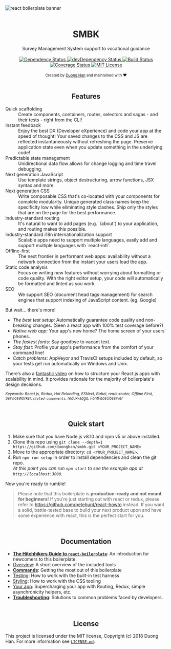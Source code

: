 <img src="https://i.imgur.com/QgcQ77z.jpg" alt="react boilerplate banner" align="center" />

<br />
<br />

<div align="center"><h1><strong>SMBK</strong></h1></div>
<div align="center">Survey Management System support to vocational guidance</div>

<br />

<div align="center">
  <!-- Dependency Status -->
  <a href="https://david-dm.org/duonghan/smbk">
    <img src="https://david-dm.org/duonghan/smbk.svg" alt="Dependency Status" />
  </a>
  <!-- devDependency Status -->
  <a href="https://david-dm.org/duonghan/smbk#info=devDependencies">
    <img src="https://david-dm.org/duonghan/smbk/dev-status.svg" alt="devDependency Status" />
  </a>
  <!-- Build Status -->
  <a href="https://travis-ci.org/duonghan/smbk">
    <img src="https://travis-ci.com/duonghan/smbk.svg?token=LdT6JAmsLrFQqUWPg2jc&branch=master" alt="Build Status" />
  </a>
  <!-- Test Coverage -->
<a href='https://coveralls.io/github/duonghan/smbk?branch=master'>
  <img src='https://coveralls.io/repos/github/duonghan/smbk/badge.svg?branch=master' alt='Coverage Status' />
</a>
  <!-- Github License -->
  <a href="https://badges.mit-license.org/">
    <img src="https://img.shields.io/github/license/mashape/apistatus.svg" alt="MIT License" />
  </a>
</div>

<br />

<div align="center">
  <sub>Created by <a href="https://twitter.com/0xddff">Duong Han</a> and maintained with ❤️ </sub>
</div>

<br />

<div align="center"><h2>Features</h2></div>
<dl>
  <dt>Quick scaffolding</dt>
  <dd>Create components, containers, routes, selectors and sagas - and their tests - right from the CLI!</dd>

  <dt>Instant feedback</dt>
  <dd>Enjoy the best DX (Developer eXperience) and code your app at the speed of thought! Your saved changes to the CSS and JS are reflected instantaneously without refreshing the page. Preserve application state even when you update something in the underlying code!</dd>

  <dt>Predictable state management</dt>
  <dd>Unidirectional data flow allows for change logging and time travel debugging.</dd>

  <dt>Next generation JavaScript</dt>
  <dd>Use template strings, object destructuring, arrow functions, JSX syntax and more.</dd>

  <dt>Next generation CSS</dt>
  <dd>Write composable CSS that's co-located with your components for complete modularity. Unique generated class names keep the specificity low while eliminating style clashes. Ship only the styles that are on the page for the best performance.</dd>

  <dt>Industry-standard routing</dt>
  <dd>It's natural to want to add pages (e.g. `/about`) to your application, and routing makes this possible.</dd>

  <dt>Industry-standard i18n internationalization support</dt>
  <dd>Scalable apps need to support multiple languages, easily add and support multiple languages with `react-intl`.</dd>

  <dt>Offline-first</dt>
  <dd>The next frontier in performant web apps: availability without a network connection from the instant your users load the app.</dd>

  <dt>Static code analysis</dt>
  <dd>Focus on writing new features without worrying about formatting or code quality. With the right editor setup, your code will automatically be formatted and linted as you work.</dd>

  <dt>SEO</dt>
  <dd>We support SEO (document head tags management) for search engines that support indexing of JavaScript content. (eg. Google)</dd>
</dl>

But wait... there's more!

- _The best test setup:_ Automatically guarantee code quality and non-breaking
  changes. (Seen a react app with 100% test coverage before?)
- _Native web app:_ Your app's new home? The home screen of your users' phones.
- _The fastest fonts:_ Say goodbye to vacant text.
- _Stay fast_: Profile your app's performance from the comfort of your command
  line!
- _Catch problems:_ AppVeyor and TravisCI setups included by default, so your
  tests get run automatically on Windows and Unix.

There’s also a <a href="https://vimeo.com/168648012">fantastic video</a> on how to structure your React.js apps with scalability in mind. It provides rationale for the majority of boilerplate's design decisions.

<sub><i>Keywords: React.js, Redux, Hot Reloading, ESNext, Babel, react-router, Offline First, ServiceWorker, `styled-components`, redux-saga, FontFaceObserver</i></sub>

<br />

<div align="center"><h2>Quick start</h2></div>

1.  Make sure that you have Node.js v8.10 and npm v5 or above installed.
2.  Clone this repo using `git clone --depth=1 https://github.com/duonghan/smbk.git <YOUR_PROJECT_NAME>`
3.  Move to the appropriate directory: `cd <YOUR_PROJECT_NAME>`.<br />
4.  Run `npm run setup` in order to install dependencies and clean the git repo.<br />
    _At this point you can run `npm start` to see the example app at `http://localhost:3000`._

Now you're ready to rumble!

> Please note that this boilerplate is **production-ready and not meant for beginners**! If you're just starting out with react or redux, please refer to https://github.com/petehunt/react-howto instead. If you want a solid, battle-tested base to build your next product upon and have some experience with react, this is the perfect start for you.

<br />

<div align="center"><h2>Documentation</h2></div>

- [**The Hitchhikers Guide to `react-boilerplate`**](docs/general/introduction.md): An introduction for newcomers to this boilerplate.
- [Overview](docs/general): A short overview of the included tools
- [**Commands**](docs/general/commands.md): Getting the most out of this boilerplate
- [Testing](docs/testing): How to work with the built-in test harness
- [Styling](docs/css): How to work with the CSS tooling
- [Your app](docs/js): Supercharging your app with Routing, Redux, simple
  asynchronicity helpers, etc.
- [**Troubleshooting**](docs/general/gotchas.md): Solutions to common problems faced by developers.

<br />

<div align="center"><h2>License</h2></div>

This project is licensed under the MIT license, Copyright (c) 2018 Duong Han. For more information see [`LICENSE.md`](LICENSE.md).
